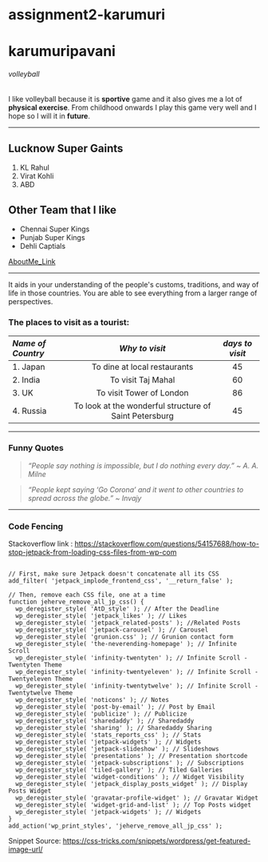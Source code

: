 # assignment2-karumuri
# karumuripavani
###### volleyball
I like volleyball because it is **sportive** game and it also gives me a lot of **physical exercise**. From childhood onwards I play this game very well and I hope so I will it in **future**.

---

## Lucknow Super Gaints

1. KL Rahul
2. Virat Kohli
3. ABD

## Other Team that I like

* Chennai Super Kings
* Punjab Super Kings
* Dehli Captials

[AboutMe_Link](AboutMe.md)

---
It aids in your understanding of the people's customs, traditions, and way of life in those countries. You are able to see everything from a larger range of perspectives.

### The places to visit as a tourist:

|  *Name of Country*  | *Why to visit* | *days to visit*|
| :------------ | :------------: | :------------: |
| 1. Japan    | To dine at local restaurants   | 45 |
| 2. India          | To visit Taj Mahal   | 60 |
| 3. UK        | To visit Tower of London   | 86 |
| 4. Russia         |  To look at the wonderful structure of Saint Petersburg | 45 |

---

### Funny Quotes

> *“People say nothing is impossible, but I do nothing every day.”* *~ A. A. Milne*

> *“People kept saying ‘Go Corona’ and it went to other countries to spread across the globe.”* *~ Invajy*

---

### Code Fencing

Stackoverflow link : <https://stackoverflow.com/questions/54157688/how-to-stop-jetpack-from-loading-css-files-from-wp-com>

```

// First, make sure Jetpack doesn't concatenate all its CSS
add_filter( 'jetpack_implode_frontend_css', '__return_false' );

// Then, remove each CSS file, one at a time
function jeherve_remove_all_jp_css() {
  wp_deregister_style( 'AtD_style' ); // After the Deadline
  wp_deregister_style( 'jetpack_likes' ); // Likes
  wp_deregister_style( 'jetpack_related-posts' ); //Related Posts
  wp_deregister_style( 'jetpack-carousel' ); // Carousel
  wp_deregister_style( 'grunion.css' ); // Grunion contact form
  wp_deregister_style( 'the-neverending-homepage' ); // Infinite Scroll
  wp_deregister_style( 'infinity-twentyten' ); // Infinite Scroll - Twentyten Theme
  wp_deregister_style( 'infinity-twentyeleven' ); // Infinite Scroll - Twentyeleven Theme
  wp_deregister_style( 'infinity-twentytwelve' ); // Infinite Scroll - Twentytwelve Theme
  wp_deregister_style( 'noticons' ); // Notes
  wp_deregister_style( 'post-by-email' ); // Post by Email
  wp_deregister_style( 'publicize' ); // Publicize
  wp_deregister_style( 'sharedaddy' ); // Sharedaddy
  wp_deregister_style( 'sharing' ); // Sharedaddy Sharing
  wp_deregister_style( 'stats_reports_css' ); // Stats
  wp_deregister_style( 'jetpack-widgets' ); // Widgets
  wp_deregister_style( 'jetpack-slideshow' ); // Slideshows
  wp_deregister_style( 'presentations' ); // Presentation shortcode
  wp_deregister_style( 'jetpack-subscriptions' ); // Subscriptions
  wp_deregister_style( 'tiled-gallery' ); // Tiled Galleries
  wp_deregister_style( 'widget-conditions' ); // Widget Visibility
  wp_deregister_style( 'jetpack_display_posts_widget' ); // Display Posts Widget
  wp_deregister_style( 'gravatar-profile-widget' ); // Gravatar Widget
  wp_deregister_style( 'widget-grid-and-list' ); // Top Posts widget
  wp_deregister_style( 'jetpack-widgets' ); // Widgets
}
add_action('wp_print_styles', 'jeherve_remove_all_jp_css' );

```

Snippet Source: <https://css-tricks.com/snippets/wordpress/get-featured-image-url/>
